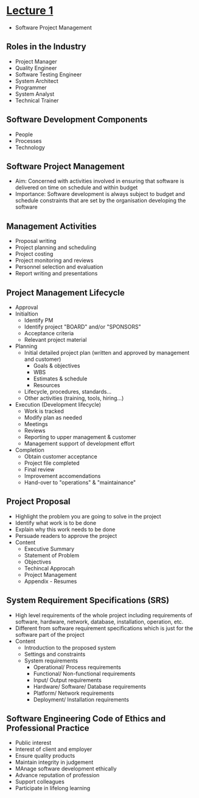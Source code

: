 # [Lecture 1](README.md)

-   Software Project Management

## Roles in the Industry

-   Project Manager
-   Quality Engineer
-   Software Testing Engineer
-   System Architect
-   Programmer
-   System Analyst
-   Technical Trainer



## Software Development Components

-   People
-   Processes
-   Technology



## Software Project Management

-   Aim: Concerned with activities involved in ensuring that software is delivered on time on schedule and within budget
-   Importance: Software development is always subject to budget and schedule constraints that are set by the organisation developing the software



## Management Activities

-   Proposal writing
-   Project planning and scheduling
-   Project costing
-   Project monitoring and reviews
-   Personnel selection and evaluation
-   Report writing and presentations



## Project Management Lifecycle

-   Approval
-   Initialtion
    -   Identify PM
    -   Identify project "BOARD" and/or "SPONSORS"
    -   Acceptance criteria
    -   Relevant project material
-   Planning
    -   Initial detailed project plan (written and approved by management and customer)
        -   Goals & objectives
        -   WBS
        -   Estimates & schedule
        -   Resources
    -   Lifecycle, procedures, standards...
    -   Other activities (training, tools, hiring...)
-   Execution (Development lifecycle)
    -   Work is tracked
    -   Modify plan as needed
    -   Meetings
    -   Reviews
    -   Reporting to upper management & customer
    -   Management support of development effort
-   Completion
    -   Obtain customer acceptance
    -   Project file completed
    -   Final review
    -   Improvement accomendations
    -   Hand-over to "operations" & "maintainance"



## Project Proposal

-   Highlight the problem you are going to solve in the project
-   Identify what work is to be done
-   Explain why this work needs to be done
-   Persuade readers to approve the project
-   Content
    -   Executive Summary
    -   Statement of Problem
    -   Objectives
    -   Techincal Approcah
    -   Project Management
    -   Appendix - Resumes



## System Requirement Specifications (SRS)

-   High level requirements of the whole project including requirements of software, hardware, network, database, installation, operation, etc.
-   Different from software requirement specifications which is just for the software part of the project
-   Content
    -   Introduction to the proposed system
    -   Settings and constraints
    -   System requirements
        -   Operational/ Process requirements
        -   Functional/ Non-functional requirements
        -   Input/ Output requirements
        -   Hardware/ Software/ Database requirements
        -   Platform/ Network requirements
        -   Deployment/ Installation requirements



## Software Engineering Code of Ethics and Professional Practice

-   Public interest
-   Interest of client and employer
-   Ensure quality products
-   Maintain integrity in judgement
-   MAnage software development ethically
-   Advance reputation of profession
-   Support colleagues
-   Participate in lifelong learning

